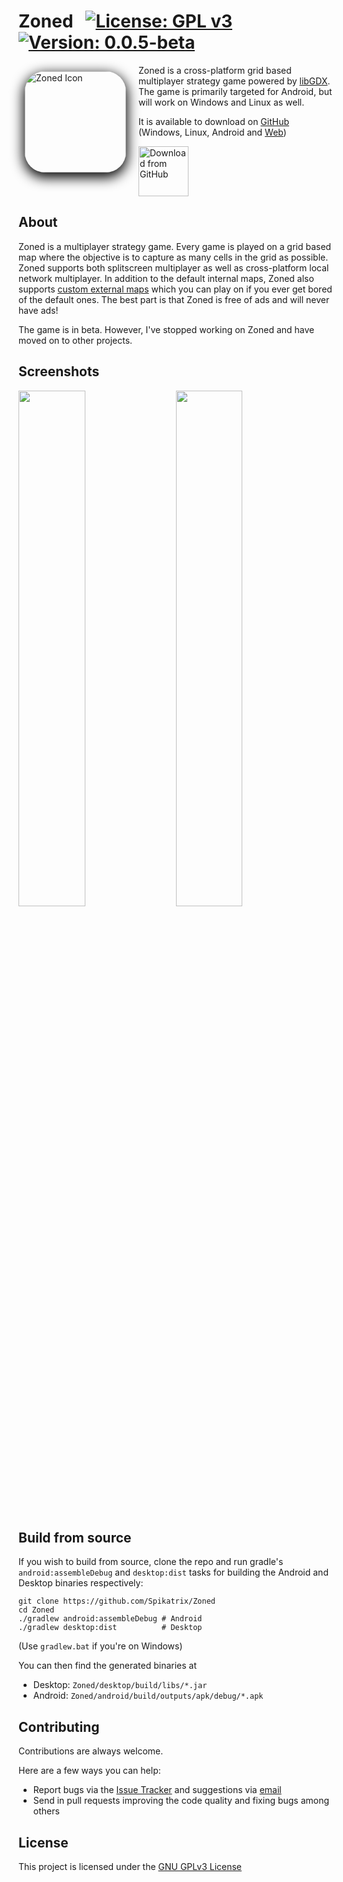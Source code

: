 # Zoned &nbsp; [![License: GPL v3](https://img.shields.io/badge/License-GPL%20v3-blue.svg)](https://www.gnu.org/licenses/gpl-3.0) [![Version: 0.0.5-beta](https://img.shields.io/badge/version-0.0.5--beta-orange)](https://github.com/Spikatrix/Zoned/releases/tag/v0.0.5-beta)

<img src="https://github.com/Spikatrix/Zoned/assets/12792882/327b3260-ffea-4ca2-84b8-f22ea4fb13bc" alt="Zoned Icon" align="left" style="margin: 10px 20px 10px 10px; border-radius: 20%; box-shadow: 0 6px 20px 2px black" height="162px">

Zoned is a cross-platform grid based multiplayer strategy game powered by [libGDX][libGDX]. The game is primarily targeted for Android, but will work on Windows and Linux as well.

It is available to download on [GitHub][github_release_page] (Windows, Linux, Android and [Web][gwt_release_page])

<p>
	<a href="https://github.com/Spikatrix/Zoned/releases">
		<img src="https://github.com/Spikatrix/LRC-Editor/assets/12792882/cf29751a-93bf-4f47-96b2-99716653e3ba" alt="Download from GitHub" height="80px">
	</a>
</p>

## About

Zoned is a multiplayer strategy game. Every game is played on a grid based map where the objective is to capture as many cells in the grid as possible. Zoned supports both splitscreen multiplayer as well as cross-platform local network multiplayer. In addition to the default internal maps, Zoned also supports [custom external maps][custom_external_map_wiki] which you can play on if you ever get bored of the default ones. The best part is that Zoned is free of ads and will never have ads!

The game is in beta. However, I've stopped working on Zoned and have moved on to other projects. 

## Screenshots

<img src="https://user-images.githubusercontent.com/12792882/112144302-0a42bf80-8bff-11eb-8390-aadf9f4bcabf.png" width="46%"> &nbsp; &nbsp;
<img src="https://user-images.githubusercontent.com/12792882/112144297-07e06580-8bff-11eb-87c9-e9e2f39318f0.png" width="46%"> &nbsp; &nbsp;

## Build from source

If you wish to build from source, clone the repo and run gradle's `android:assembleDebug` and `desktop:dist` tasks for building the Android and Desktop binaries respectively:

    git clone https://github.com/Spikatrix/Zoned
    cd Zoned
    ./gradlew android:assembleDebug # Android
    ./gradlew desktop:dist          # Desktop

(Use `gradlew.bat` if you're on Windows)

You can then find the generated binaries at
 - Desktop: `Zoned/desktop/build/libs/*.jar`
 - Android: `Zoned/android/build/outputs/apk/debug/*.apk`

## Contributing

Contributions are always welcome.

Here are a few ways you can help:
 * Report bugs via the [Issue Tracker][issue_tracker] and suggestions via [email][email_feedback]
 * Send in pull requests improving the code quality and fixing bugs among others

## License

This project is licensed under the [GNU GPLv3 License][project_license]

<!-- Link references -->
[libGDX]: https://github.com/libgdx/libgdx
[play_store_page]: https://play.google.com/store/apps/details?id=com.cg.zoned
[github_release_page]: https://github.com/Spikatrix/Zoned/releases
[gwt_release_page]: https://spikatrix.github.io/Zoned/
[issue_tracker]: https://github.com/Spikatrix/Zoned/issues
[email_feedback]: mailto:cg.devworks@gmail.com?subject=Zoned+Feedback&body=Your+feedback+here
[custom_external_map_wiki]: https://github.com/Spikatrix/Zoned/wiki/Custom-External-Maps
[project_license]: https://github.com/Spikatrix/Zoned/blob/master/LICENSE

